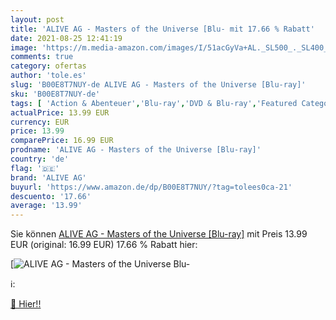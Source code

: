 ```yaml
---
layout: post
title: 'ALIVE AG - Masters of the Universe [Blu- mit 17.66 % Rabatt'
date: 2021-08-25 12:41:19
image: 'https://m.media-amazon.com/images/I/51acGyVa+AL._SL500_._SL400_.jpg'
comments: true
category: ofertas
author: 'tole.es'
slug: 'B00E8T7NUY-de ALIVE AG - Masters of the Universe [Blu-ray]'
sku: 'B00E8T7NUY-de'
tags: [ 'Action & Abenteuer','Blu-ray','DVD & Blu-ray','Featured Categories','Filme','Komödie & Unterhaltung','Science Fiction','alive ag', ]
actualPrice: 13.99 EUR
currency: EUR
price: 13.99
comparePrice: 16.99 EUR
prodname: 'ALIVE AG - Masters of the Universe [Blu-ray]'
country: 'de'
flag: '🇩🇪'
brand: 'ALIVE AG'
buyurl: 'https://www.amazon.de/dp/B00E8T7NUY/?tag=tolees0ca-21'
descuento: '17.66'
average: '13.99'
---
```


Sie können [ALIVE AG - Masters of the Universe [Blu-ray]](https://www.amazon.de/dp/B00E8T7NUY/?tag=tolees0ca-21) mit Preis 13.99 EUR (original: 16.99 EUR) 17.66 % Rabatt hier:

[![ALIVE AG - Masters of the Universe [Blu-](https://m.media-amazon.com/images/I/51acGyVa+AL._SL500_._SL400_.jpg)](https://www.amazon.de/dp/B00E8T7NUY/?tag=tolees0ca-21)

ℹ️:


[🛒 Hier!!](https://www.amazon.de/dp/B00E8T7NUY/?tag=tolees0ca-21)
